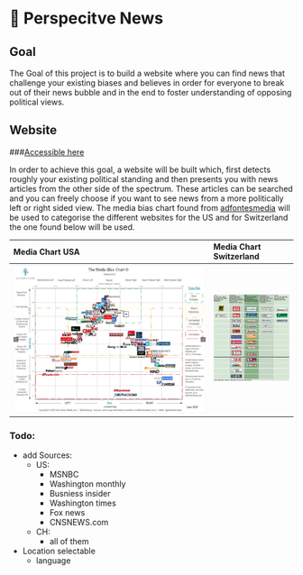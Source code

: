 # :newspaper: Perspecitve News





## Goal
The Goal of this project is to build a website where you can find news that challenge your existing biases and believes in order for everyone to break out of their news bubble and in the end to foster understanding of opposing political views.

## Website

###[Accessible here](https://perspectivenews.herokuapp.com/)

In order to achieve this goal, a website will be built which, first detects roughly your existing political standing and then presents you with news articles from the other side of the spectrum.
These articles can be searched and you can freely choose if you want to see news from a more politically left or right sided view.
The media bias chart found from [adfontesmedia](https://www.adfontesmedia.com/download-the-media-bias-chart/) will be used to categorise the different websites for the US and for Switzerland the one found below will be used.

| Media Chart USA | Media Chart Switzerland     |
| :------------- | :------------- |
| ![](mediaChartUS.png)  | ![](mediaChartCH.jpg)       |





### Todo:
- add Sources:
  - US:
    - MSNBC
    - Washington monthly
    - Busniess insider
    - Washington times
    - Fox news
    - CNSNEWS.com
  - CH:
    - all of them
- Location selectable
  - language
